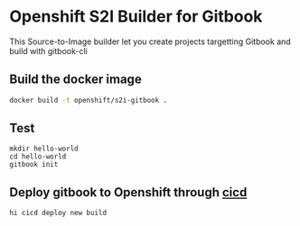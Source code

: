 # Openshift S2I Builder for Gitbook

This Source-to-Image builder let you create projects targetting Gitbook and build with gitbook-cli

## Build the docker image

```bash
docker build -t openshift/s2i-gitbook .
```

## Test

```
mkdir hello-world
cd hello-world
gitbook init
```

## Deploy gitbook to Openshift through [cicd](https://github.com/hi-cli/hi-cicd)
```bash
hi cicd deploy new build
```
